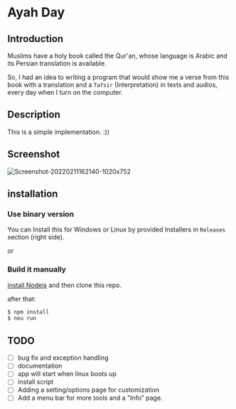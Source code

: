 # Ayah Day

## Introduction

Muslims have a holy book called the Qur'an, whose language is Arabic and its
Persian translation is available.

So, I had an idea to writing a program that would show me a verse from this
book with a translation and a `Tafsir` (Interpretation) in texts and audios,
every day when I turn on the computer.

## Description

This is a simple implementation. :))

## Screenshot

![Screenshot-20220211162140-1020x752](https://user-images.githubusercontent.com/33148504/153594698-ba0e7861-9403-4260-8271-d5a26e987a20.png)

## installation

### Use binary version

You can Install this for Windows or Linux by provided Installers in `Releases` section (right side).

or

### Build it manually

[install Nodejs](https://nodejs.org/en/download/package-manager/) and then clone this repo.

after that:

```bash
$ npm install
$ neu run
```

## TODO

* [ ] bug fix and exception handling
* [ ] documentation
* [ ] app will start when linux boots up
* [ ] install script
* [ ] Adding a setting/options page for customization
* [ ] Add a menu bar for more tools and a "Info" page.
